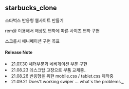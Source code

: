 <h2> starbucks_clone </h2>

<p> 스타벅스 반응형 웹사이트 만들기 </p>
<p> rem을 이용해서 해상도 변화에 따른 사이즈 변화 구현 </p>
<p> 스크롤시 애니메이션 구현 목표

<h4> Release Note </h4>
<li> 21.07.30 헤더부분과 네비게이션 부분 구현
<li> 21.08.23 데스크탑 고장으로 부품 교체중..
<li> 21.08.26 반응형을 위한 mobile.css / tablet.css 제작중
<li> 21.09.21 Does't working swiper ... what`s the problems,,,
